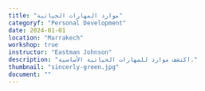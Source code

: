 ```yaml
---
title: "موارد المهارات الحياتية"
categoryf: "Personal Development"
date: 2024-01-01
location: "Marrakech"
workshop: true
instructor: "Eastman Johnson"
description: "اكتشف موارد للمهارات الحياتية الأساسية."
thumbnail: "sincerly-green.jpg"
document: ""
---
```

